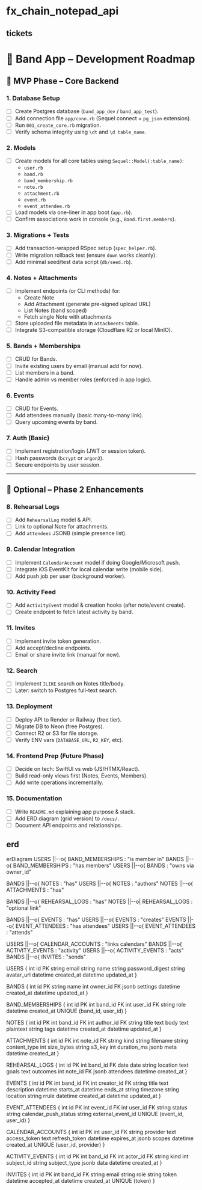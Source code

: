 # fx_chain_notepad_api

## tickets
# 🎸 Band App – Development Roadmap

## 🧱 MVP Phase – Core Backend

### 1. Database Setup
- [ ] Create Postgres database (`band_app_dev` / `band_app_test`).
- [ ] Add connection file `app/conn.rb` (Sequel connect + `pg_json` extension).
- [ ] Run `001_create_core.rb` migration.
- [ ] Verify schema integrity using `\dt` and `\d table_name`.

### 2. Models
- [ ] Create models for all core tables using `Sequel::Model(:table_name)`:
  - `user.rb`
  - `band.rb`
  - `band_membership.rb`
  - `note.rb`
  - `attachment.rb`
  - `event.rb`
  - `event_attendee.rb`
- [ ] Load models via one-liner in app boot (`app.rb`).
- [ ] Confirm associations work in console (e.g., `Band.first.members`).

### 3. Migrations + Tests
- [ ] Add transaction-wrapped RSpec setup (`spec_helper.rb`).
- [ ] Write migration rollback test (ensure `down` works cleanly).
- [ ] Add minimal seed/test data script (`db/seed.rb`).

### 4. Notes + Attachments
- [ ] Implement endpoints (or CLI methods) for:
  - Create Note
  - Add Attachment (generate pre-signed upload URL)
  - List Notes (band scoped)
  - Fetch single Note with attachments
- [ ] Store uploaded file metadata in `attachments` table.
- [ ] Integrate S3-compatible storage (Cloudflare R2 or local MinIO).

### 5. Bands + Memberships
- [ ] CRUD for Bands.
- [ ] Invite existing users by email (manual add for now).
- [ ] List members in a band.
- [ ] Handle admin vs member roles (enforced in app logic).

### 6. Events
- [ ] CRUD for Events.
- [ ] Add attendees manually (basic many-to-many link).
- [ ] Query upcoming events by band.

### 7. Auth (Basic)
- [ ] Implement registration/login (JWT or session token).
- [ ] Hash passwords (`bcrypt` or `argon2`).
- [ ] Secure endpoints by user session.

---

## 🧩 Optional – Phase 2 Enhancements

### 8. Rehearsal Logs
- [ ] Add `RehearsalLog` model & API.
- [ ] Link to optional Note for attachments.
- [ ] Add `attendees` JSONB (simple presence list).

### 9. Calendar Integration
- [ ] Implement `CalendarAccount` model if doing Google/Microsoft push.
- [ ] Integrate iOS EventKit for local calendar write (mobile side).
- [ ] Add push job per user (background worker).

### 10. Activity Feed
- [ ] Add `ActivityEvent` model & creation hooks (after note/event create).
- [ ] Create endpoint to fetch latest activity by band.

### 11. Invites
- [ ] Implement invite token generation.
- [ ] Add accept/decline endpoints.
- [ ] Email or share invite link (manual for now).

### 12. Search
- [ ] Implement `ILIKE` search on Notes title/body.
- [ ] Later: switch to Postgres full-text search.

### 13. Deployment
- [ ] Deploy API to Render or Railway (free tier).
- [ ] Migrate DB to Neon (free Postgres).
- [ ] Connect R2 or S3 for file storage.
- [ ] Verify ENV vars (`DATABASE_URL`, `R2_KEY`, etc).

### 14. Frontend Prep (Future Phase)
- [ ] Decide on tech: SwiftUI vs web (JS/HTMX/React).
- [ ] Build read-only views first (Notes, Events, Members).
- [ ] Add write operations incrementally.

### 15. Documentation
- [ ] Write `README.md` explaining app purpose & stack.
- [ ] Add ERD diagram (grid version) to `/docs/`.
- [ ] Document API endpoints and relationships.

## erd
erDiagram
  USERS ||--o{ BAND_MEMBERSHIPS : "is member in"
  BANDS ||--o{ BAND_MEMBERSHIPS : "has members"
  USERS ||--o{ BANDS : "owns via owner_id"

  BANDS ||--o{ NOTES : "has"
  USERS ||--o{ NOTES : "authors"
  NOTES ||--o{ ATTACHMENTS : "has"

  BANDS ||--o{ REHEARSAL_LOGS : "has"
  NOTES ||--o| REHEARSAL_LOGS : "optional link"

  BANDS ||--o{ EVENTS : "has"
  USERS ||--o{ EVENTS : "creates"
  EVENTS ||--o{ EVENT_ATTENDEES : "has attendees"
  USERS ||--o{ EVENT_ATTENDEES : "attends"

  USERS ||--o{ CALENDAR_ACCOUNTS : "links calendars"
  BANDS ||--o{ ACTIVITY_EVENTS : "activity"
  USERS ||--o{ ACTIVITY_EVENTS : "acts"
  BANDS ||--o{ INVITES : "sends"

  USERS {
    int id PK
    string email
    string name
    string password_digest
    string avatar_url
    datetime created_at
    datetime updated_at
  }

  BANDS {
    int id PK
    string name
    int owner_id FK
    jsonb settings
    datetime created_at
    datetime updated_at
  }

  BAND_MEMBERSHIPS {
    int id PK
    int band_id FK
    int user_id FK
    string role
    datetime created_at
    UNIQUE (band_id, user_id)
  }

  NOTES {
    int id PK
    int band_id FK
    int author_id FK
    string title
    text body
    text plaintext
    string tags
    datetime created_at
    datetime updated_at
  }

  ATTACHMENTS {
    int id PK
    int note_id FK
    string kind
    string filename
    string content_type
    int size_bytes
    string s3_key
    int duration_ms
    jsonb meta
    datetime created_at
  }

  REHEARSAL_LOGS {
    int id PK
    int band_id FK
    date date
    string location
    text goals
    text outcomes
    int note_id FK
    jsonb attendees
    datetime created_at
  }

  EVENTS {
    int id PK
    int band_id FK
    int creator_id FK
    string title
    text description
    datetime starts_at
    datetime ends_at
    string timezone
    string location
    string rrule
    datetime created_at
    datetime updated_at
  }

  EVENT_ATTENDEES {
    int id PK
    int event_id FK
    int user_id FK
    string status
    string calendar_push_status
    string external_event_id
    UNIQUE (event_id, user_id)
  }

  CALENDAR_ACCOUNTS {
    int id PK
    int user_id FK
    string provider
    text access_token
    text refresh_token
    datetime expires_at
    jsonb scopes
    datetime created_at
    UNIQUE (user_id, provider)
  }

  ACTIVITY_EVENTS {
    int id PK
    int band_id FK
    int actor_id FK
    string kind
    int subject_id
    string subject_type
    jsonb data
    datetime created_at
  }

  INVITES {
    int id PK
    int band_id FK
    string email
    string role
    string token
    datetime accepted_at
    datetime created_at
    UNIQUE (token)
  }
